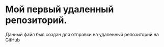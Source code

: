 # Мой первый удаленный репозиторий.

Данный файл был создан для отправки на удаленный репозиторий на GitHub
